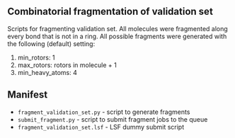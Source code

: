 ## Combinatorial fragmentation of validation set

Scripts for fragmenting validation set.
All molecules were fragmented along every bond that is not in a ring. All possible
fragments were generated with the following (default) setting:
1. min_rotors: 1
2. max_rotors: rotors in molecule + 1
3. min_heavy_atoms: 4

## Manifest
* `fragment_validation_set.py` - script to generate fragments
* `submit_fragment.py` - script to submit fragment jobs to the queue
* `fragment_validation_set.lsf` - LSF dummy submit script